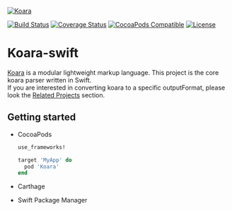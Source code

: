 [![Koara](http://koara.io/logo.png)](http://www.koara.io)

[![Build Status](https://img.shields.io/travis/koara/koara-swift.svg)](https://travis-ci.org/koara/koara-swift)
[![Coverage Status](https://coveralls.io/repos/github/koara/koara-swift/badge.svg?branch=master)](https://coveralls.io/github/koara/koara-swift?branch=master)
[![CocoaPods Compatible](https://img.shields.io/cocoapods/v/Koara.svg)](https://img.shields.io/cocoapods/v/Koara.svg)
[![License](https://img.shields.io/badge/License-Apache%202.0-blue.svg)](https://github.com/koara/koara-java/blob/master/LICENSE)

# Koara-swift
[Koara](http://www.koara.io) is a modular lightweight markup language. This project is the core koara parser written in Swift.  
If you are interested in converting koara to a specific outputFormat, please look the [Related Projects](#related-projects) section.

## Getting started
- CocoaPods
  
  ```ruby
  use_frameworks!

  target 'MyApp' do
	pod 'Koara'
  end
  ```

- Carthage

- Swift Package Manager




